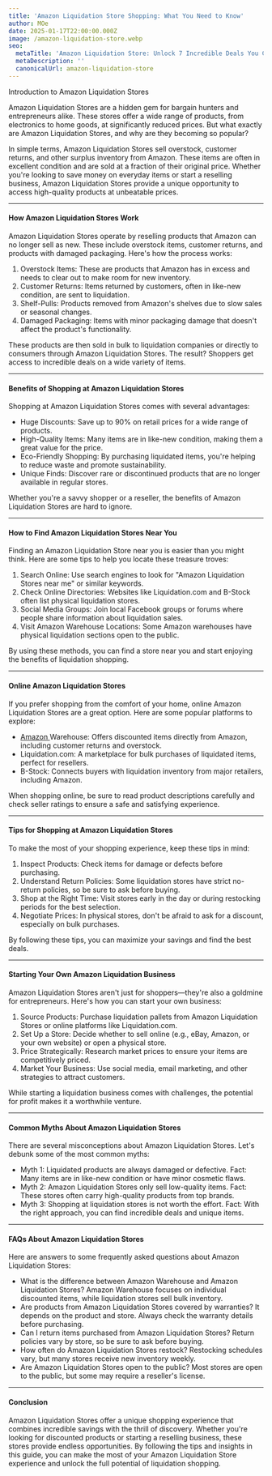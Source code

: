 ```yaml
---
title: 'Amazon Liquidation Store Shopping: What You Need to Know'
author: MOe
date: 2025-01-17T22:00:00.000Z
image: /amazon-liquidation-store.webp
seo:
  metaTitle: 'Amazon Liquidation Store: Unlock 7 Incredible Deals You Can’t Miss Today!'
  metaDescription: ''
  canonicalUrl: amazon-liquidation-store
---
```


Introduction to Amazon Liquidation Stores

Amazon Liquidation Stores are a hidden gem for bargain hunters and entrepreneurs alike. These stores offer a wide range of products, from electronics to home goods, at significantly reduced prices. But what exactly are Amazon Liquidation Stores, and why are they becoming so popular?

In simple terms, Amazon Liquidation Stores sell overstock, customer returns, and other surplus inventory from Amazon. These items are often in excellent condition and are sold at a fraction of their original price. Whether you're looking to save money on everyday items or start a reselling business, Amazon Liquidation Stores provide a unique opportunity to access high-quality products at unbeatable prices.

***

#### How Amazon Liquidation Stores Work

Amazon Liquidation Stores operate by reselling products that Amazon can no longer sell as new. These include overstock items, customer returns, and products with damaged packaging. Here's how the process works:

1. Overstock Items: These are products that Amazon has in excess and needs to clear out to make room for new inventory.
2. Customer Returns: Items returned by customers, often in like-new condition, are sent to liquidation.
3. Shelf-Pulls: Products removed from Amazon's shelves due to slow sales or seasonal changes.
4. Damaged Packaging: Items with minor packaging damage that doesn't affect the product's functionality.

These products are then sold in bulk to liquidation companies or directly to consumers through Amazon Liquidation Stores. The result? Shoppers get access to incredible deals on a wide variety of items.

***

#### Benefits of Shopping at Amazon Liquidation Stores

Shopping at Amazon Liquidation Stores comes with several advantages:

* Huge Discounts: Save up to 90% on retail prices for a wide range of products.
* High-Quality Items: Many items are in like-new condition, making them a great value for the price.
* Eco-Friendly Shopping: By purchasing liquidated items, you're helping to reduce waste and promote sustainability.
* Unique Finds: Discover rare or discontinued products that are no longer available in regular stores.

Whether you're a savvy shopper or a reseller, the benefits of Amazon Liquidation Stores are hard to ignore.

***

#### How to Find Amazon Liquidation Stores Near You

Finding an Amazon Liquidation Store near you is easier than you might think. Here are some tips to help you locate these treasure troves:

1. Search Online: Use search engines to look for "Amazon Liquidation Stores near me" or similar keywords.
2. Check Online Directories: Websites like Liquidation.com and B-Stock often list physical liquidation stores.
3. Social Media Groups: Join local Facebook groups or forums where people share information about liquidation sales.
4. Visit Amazon Warehouse Locations: Some Amazon warehouses have physical liquidation sections open to the public.

By using these methods, you can find a store near you and start enjoying the benefits of liquidation shopping.

***

#### Online Amazon Liquidation Stores

If you prefer shopping from the comfort of your home, online Amazon Liquidation Stores are a great option. Here are some popular platforms to explore:

* [Amazon ](/amazon-bin-store-near-me)Warehouse: Offers discounted items directly from Amazon, including customer returns and overstock.
* Liquidation.com: A marketplace for bulk purchases of liquidated items, perfect for resellers.
* B-Stock: Connects buyers with liquidation inventory from major retailers, including Amazon.

When shopping online, be sure to read product descriptions carefully and check seller ratings to ensure a safe and satisfying experience.

***

#### Tips for Shopping at Amazon Liquidation Stores

To make the most of your shopping experience, keep these tips in mind:

1. Inspect Products: Check items for damage or defects before purchasing.
2. Understand Return Policies: Some liquidation stores have strict no-return policies, so be sure to ask before buying.
3. Shop at the Right Time: Visit stores early in the day or during restocking periods for the best selection.
4. Negotiate Prices: In physical stores, don't be afraid to ask for a discount, especially on bulk purchases.

By following these tips, you can maximize your savings and find the best deals.

***

#### Starting Your Own Amazon Liquidation Business

Amazon Liquidation Stores aren't just for shoppers—they're also a goldmine for entrepreneurs. Here's how you can start your own business:

1. Source Products: Purchase liquidation pallets from Amazon Liquidation Stores or online platforms like Liquidation.com.
2. Set Up a Store: Decide whether to sell online (e.g., eBay, Amazon, or your own website) or open a physical store.
3. Price Strategically: Research market prices to ensure your items are competitively priced.
4. Market Your Business: Use social media, email marketing, and other strategies to attract customers.

While starting a liquidation business comes with challenges, the potential for profit makes it a worthwhile venture.

***

#### Common Myths About Amazon Liquidation Stores

There are several misconceptions about Amazon Liquidation Stores. Let's debunk some of the most common myths:

* Myth 1: Liquidated products are always damaged or defective.
  Fact: Many items are in like-new condition or have minor cosmetic flaws.
* Myth 2: Amazon Liquidation Stores only sell low-quality items.
  Fact: These stores often carry high-quality products from top brands.
* Myth 3: Shopping at liquidation stores is not worth the effort.
  Fact: With the right approach, you can find incredible deals and unique items.

***

#### FAQs About Amazon Liquidation Stores

Here are answers to some frequently asked questions about Amazon Liquidation Stores:

* What is the difference between Amazon Warehouse and Amazon Liquidation Stores?
  Amazon Warehouse focuses on individual discounted items, while liquidation stores sell bulk inventory.
* Are products from Amazon Liquidation Stores covered by warranties?
  It depends on the product and store. Always check the warranty details before purchasing.
* Can I return items purchased from Amazon Liquidation Stores?
  Return policies vary by store, so be sure to ask before buying.
* How often do Amazon Liquidation Stores restock?
  Restocking schedules vary, but many stores receive new inventory weekly.
* Are Amazon Liquidation Stores open to the public?
  Most stores are open to the public, but some may require a reseller's license.

***

#### Conclusion

Amazon Liquidation Stores offer a unique shopping experience that combines incredible savings with the thrill of discovery. Whether you're looking for discounted products or starting a reselling business, these stores provide endless opportunities. By following the tips and insights in this guide, you can make the most of your Amazon Liquidation Store experience and unlock the full potential of liquidation shopping.
